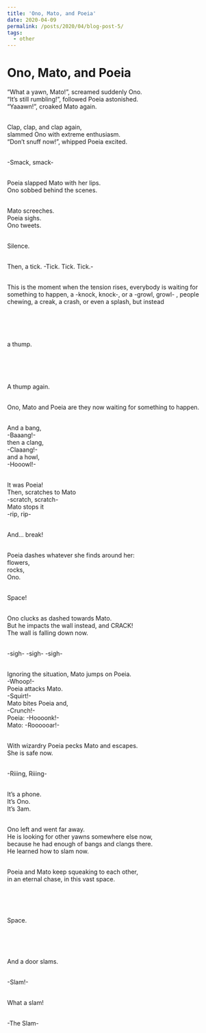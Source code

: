 ```yaml
---
title: 'Ono, Mato, and Poeia'
date: 2020-04-09
permalink: /posts/2020/04/blog-post-5/
tags:
  - other
---
```


Ono, Mato, and Poeia
======

“What a yawn, Mato!”, screamed suddenly Ono.
<br />
“It’s still rumbling!”, followed Poeia astonished.
<br />
“Yaaawn!”, croaked Mato again. 
<br />
<br />

Clap, clap, and clap again,
<br />
slammed Ono with extreme enthusiasm.
<br />
“Don’t snuff now!”, whipped Poeia excited.
<br />
<br />

-Smack, smack-
<br />
<br />

Poeia slapped Mato with her lips.
<br />
Ono sobbed behind the scenes.
<br />
<br />

Mato screeches.
<br />
Poeia sighs.
<br />
Ono tweets.
<br />
<br />

Silence.
<br />
<br />

Then, a tick. -Tick. Tick. Tick.-
<br />
<br />

This is the moment when the tension rises, everybody is waiting for something to happen, a -knock, knock-, or a -growl, growl- , people chewing, a creak, a crash, or even a splash, but instead
<br />
<br />
<br />
<br />
<br />





a thump. 
<br />
<br />
<br />
<br />
<br />





A thump again. 
<br />
<br />

Ono, Mato and Poeia are they now waiting for something to happen.
<br />
<br />

And a bang,
<br />
-Baaang!-
<br />
then a clang,
<br />
-Claaang!-
<br />
and a howl,
<br />
-Hooowl!- 
<br />
<br />

It was Poeia!
<br />
Then, scratches to Mato
<br />
-scratch, scratch-
<br />
Mato stops it
<br />
-rip, rip- 
<br />
<br />

And… break!
<br />
<br />

Poeia dashes whatever she finds around her:
<br />
flowers,
<br />
rocks,
<br />
Ono.
<br />
<br />

Space!
<br />
<br />

Ono clucks as dashed towards Mato.
<br />
But he impacts the wall instead, and CRACK!
<br />
The wall is falling down now. 
<br />
<br />

-sigh- 
-sigh-
-sigh- 
<br />
<br />

Ignoring the situation, Mato jumps on Poeia.
<br />
-Whoop!-
<br />
Poeia attacks Mato.
<br />
-Squirt!-
<br />
Mato bites Poeia and, 
<br />
-Crunch!- 
<br />
Poeia: -Hoooonk!-
<br />
Mato: -Roooooar!-
<br />
<br />

With wizardry Poeia pecks Mato and escapes. 
<br />
She is safe now.
<br />
<br />

-Riiing, Riiing- 
<br />
<br />

It’s a phone. 
<br />
It’s Ono.
<br />
It’s 3am. 
<br />
<br />

Ono left and went far away.
<br />
He is looking for other yawns somewhere else now,
<br />
because he had enough of bangs and clangs there.
<br />
He learned how to slam now.
<br />
<br />

Poeia and Mato keep squeaking to each other,
<br />
in an eternal chase, in this vast space.


<br />
<br />
<br />

Space.

<br />
<br />
<br />


And a door slams. 
<br />
<br />

-Slam!- 
<br />
<br />

What a slam!
<br />
<br />

-The Slam-
